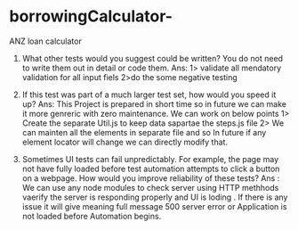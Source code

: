# borrowingCalculator-
ANZ loan calculator


1.	What other tests would you suggest could be written? You do not need to write them out in detail or code them.
Ans: 1> validate all mendatory validation for all input fiels 
2>do the some negative testing 

3.	If this test was part of a much larger test set, how would you speed it up?
Ans: This Project is prepared in short time so in future we can make it more genreric with zero maintenance. We can work on below points 
1> Create the separate Util.js to keep data sapartae the steps.js file
2> We can mainten all the elements in separate file and so In future if any element locator will change we can directly modify that.

5.	Sometimes UI tests can fail unpredictably. For example, the page may not have fully loaded before test automation attempts to click a button on a webpage. How would you improve reliability of these tests?
Ans : We can use any node modules to check server using HTTP methhods vaerify the server is responding properly and UI is loding . If there is any issue it will give meaning full message 500 server error or Application is not loaded before Automation begins.
